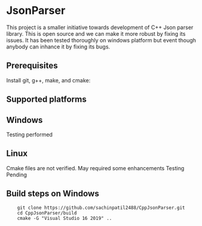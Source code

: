 # JsonParser

This project is a smaller initiative towards development of C++ Json parser library. This is open source and we can make it more robust by fixing its issues.
It has been tested thoroughly on windows platform but event though anybody can inhance it by fixing its bugs.

## Prerequisites
Install git, g++, make, and cmake:  

## Supported platforms
## Windows
Testing performed
## Linux
Cmake files are not verified. May required some enhancements
Testing Pending

## Build steps on Windows
```
    git clone https://github.com/sachinpatil2488/CppJsonParser.git
    cd CppJsonParser/build
    cmake -G "Visual Studio 16 2019" ..
```
